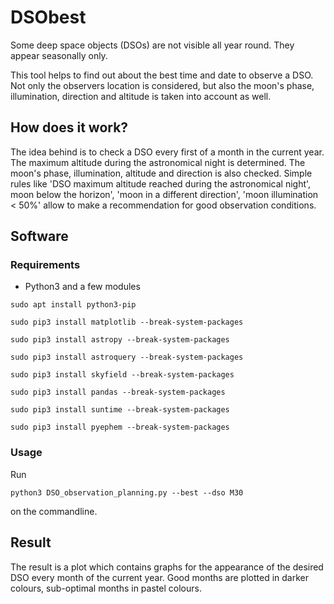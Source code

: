 # DSObest
Some deep space objects (DSOs) are not visible all year round. They appear
seasonally only.

This tool helps to find out about the best time and date to observe a DSO.
Not only the observers location is considered, but also the moon's phase,
illumination, direction and altitude is taken into account as well.

## How does it work?
The idea behind is to check a DSO every first of a month in the current year.
The maximum altitude during the astronomical night is determined. The moon's
phase, illumination, altitude and direction is also checked.
Simple rules like 'DSO maximum altitude reached during the astronomical night',
moon below the horizon', 'moon in a different direction', 'moon illumination <
50%' allow to make a recommendation for good observation conditions.

## Software
### Requirements
- Python3 and a few modules


```sudo apt install python3-pip```

```sudo pip3 install matplotlib --break-system-packages```

```sudo pip3 install astropy --break-system-packages```

```sudo pip3 install astroquery --break-system-packages```

```sudo pip3 install skyfield --break-system-packages```

```sudo pip3 install pandas --break-system-packages```

```sudo pip3 install suntime --break-system-packages```

```sudo pip3 install pyephem --break-system-packages```

### Usage

Run

```python3 DSO_observation_planning.py --best --dso M30```

on the commandline.

## Result
The result is a plot which contains graphs for the appearance of the desired
DSO every month of the current year.
Good months are plotted in darker colours, sub-optimal months in pastel colours.
